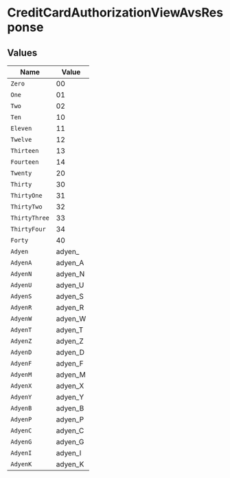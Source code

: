 # CreditCardAuthorizationViewAvsResponse


## Values

| Name          | Value         |
| ------------- | ------------- |
| `Zero`        | 00            |
| `One`         | 01            |
| `Two`         | 02            |
| `Ten`         | 10            |
| `Eleven`      | 11            |
| `Twelve`      | 12            |
| `Thirteen`    | 13            |
| `Fourteen`    | 14            |
| `Twenty`      | 20            |
| `Thirty`      | 30            |
| `ThirtyOne`   | 31            |
| `ThirtyTwo`   | 32            |
| `ThirtyThree` | 33            |
| `ThirtyFour`  | 34            |
| `Forty`       | 40            |
| `Adyen`       | adyen_        |
| `AdyenA`      | adyen_A       |
| `AdyenN`      | adyen_N       |
| `AdyenU`      | adyen_U       |
| `AdyenS`      | adyen_S       |
| `AdyenR`      | adyen_R       |
| `AdyenW`      | adyen_W       |
| `AdyenT`      | adyen_T       |
| `AdyenZ`      | adyen_Z       |
| `AdyenD`      | adyen_D       |
| `AdyenF`      | adyen_F       |
| `AdyenM`      | adyen_M       |
| `AdyenX`      | adyen_X       |
| `AdyenY`      | adyen_Y       |
| `AdyenB`      | adyen_B       |
| `AdyenP`      | adyen_P       |
| `AdyenC`      | adyen_C       |
| `AdyenG`      | adyen_G       |
| `AdyenI`      | adyen_I       |
| `AdyenK`      | adyen_K       |